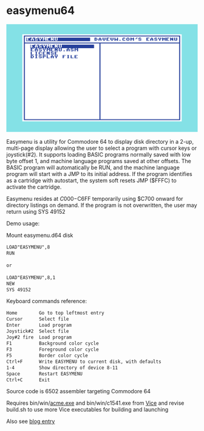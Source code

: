 # easymenu64

![Easymenu screen example](https://github.com/davervw/easymenu64/raw/master/easymenu.png)

Easymenu is a utility for Commodore 64 to display disk directory in a 2-up,
multi-page display allowing the user to select a program with cursor keys 
or joystick(#2).  It supports loading BASIC programs normally saved with
low byte offset 1, and machine language programs saved at other offsets.
The BASIC program will automatically be RUN, and the machine language program
will start with a JMP to its initial address.  If the program identifies as 
a cartridge with autostart, the system soft resets JMP ($FFFC) to activate the
cartridge.

Easymenu resides at $C000-$C6FF temporarily using $C700 onward for directory
listings on demand.  If the program is not overwritten, the user may return
using SYS 49152

Demo usage:

Mount easymenu.d64 disk

    LOAD"EASYMENU",8
    RUN
    
    or

    LOAD"EASYMENU",8,1
    NEW
    SYS 49152

Keyboard commands reference:

    Home        Go to top leftmost entry
    Cursor      Select file
    Enter       Load program
    Joystick#2  Select file
    Joy#2 fire  Load program
    F1          Background color cycle
    F3          Foreground color cycle
    F5          Border color cycle
    Ctrl+F      Write EASYMENU to current disk, with defaults
    1-4         Show directory of device 8-11
    Space       Restart EASYMENU
    Ctrl+C      Exit

Source code is 6502 assembler targeting Commodore 64

Requires bin/win/[acme.exe](https://sourceforge.net/projects/acme-crossass/) and bin/win/c1541.exe from [Vice](http://vice-emu.sourceforge.net/index.html#download)
and revise build.sh to use more Vice executables for building and launching

Also see [blog entry](https://techwithdave.davevw.com/2022/06/easymenu64-directory-and-program.html)